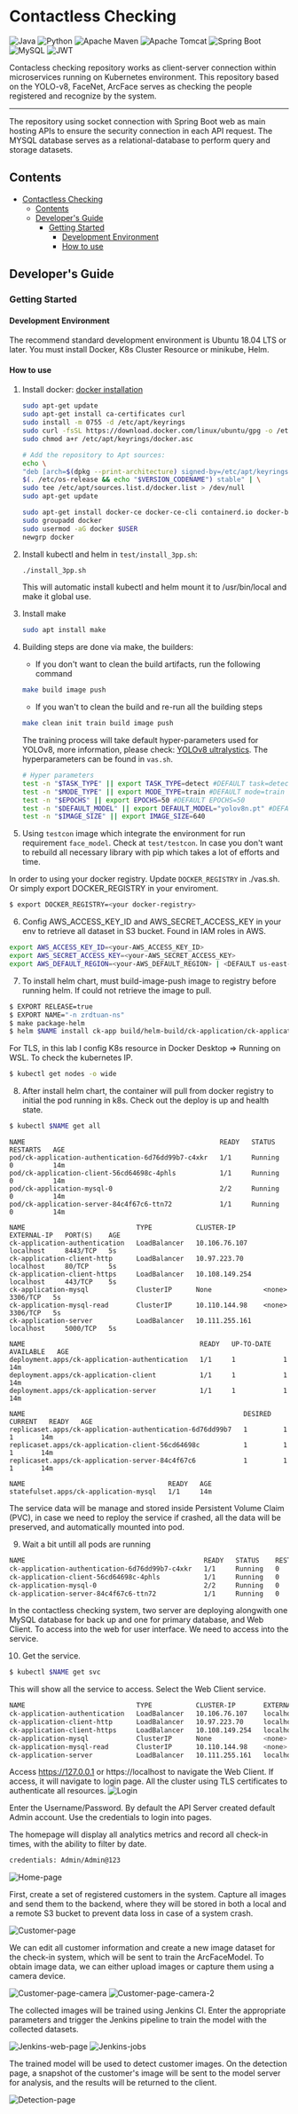 # Contactless Checking

![Java](https://img.shields.io/badge/java-%23ED8B00.svg?style=for-the-badge&logo=java&logoColor=white)
![Python](https://img.shields.io/badge/Python-3776AB?style=for-the-badge&logo=python&logoColor=white)
![Apache Maven](https://img.shields.io/badge/Apache%20Maven-C71A36?style=for-the-badge&logo=Apache%20Maven&logoColor=white)
![Apache Tomcat](https://img.shields.io/badge/apache%20tomcat-%23F8DC75.svg?style=for-the-badge&logo=apache-tomcat&logoColor=black)
![Spring Boot](https://img.shields.io/badge/Spring_Boot-F2F4F9?style=for-the-badge&logo=spring-boot)
![MySQL](https://img.shields.io/badge/MySQL-blue?style=for-the-badge&logo=MYSQL&logoColor=white)
![JWT](https://img.shields.io/badge/JWT-green?style=for-the-badge&logo=spring-boot&logoColor=white)

Contacless checking repository works as client-server connection within microservices running on Kubernetes environment. This repository based on the YOLO-v8, FaceNet, ArcFace serves as checking the people registered and recognize by the system.

---
The repository using socket connection with Spring Boot web as main hosting APIs to ensure the security connection in each API request. The MYSQL database serves as a relational-database to perform query and storage datasets.

## Contents

- [Contactless Checking](#contactless-checking)
  - [Contents](#contents)
  - [Developer's Guide](#developers-guide)
    - [Getting Started](#getting-started)
      - [Development Environment](#development-environment)
      - [How to use](#how-to-use)

## Developer's Guide

### Getting Started

#### Development Environment

The recommend standard development environment is Ubuntu 18.04 LTS or later. You must install Docker, K8s Cluster Resource or minikube, Helm. 

#### How to use

1. Install docker: [docker installation](https://docs.docker.com/engine/install/ubuntu/)

    ```bash
    sudo apt-get update
    sudo apt-get install ca-certificates curl
    sudo install -m 0755 -d /etc/apt/keyrings
    sudo curl -fsSL https://download.docker.com/linux/ubuntu/gpg -o /etc/apt/keyrings/docker.asc
    sudo chmod a+r /etc/apt/keyrings/docker.asc

    # Add the repository to Apt sources:
    echo \
    "deb [arch=$(dpkg --print-architecture) signed-by=/etc/apt/keyrings/docker.asc] https://download.docker.com/linux/ubuntu \
    $(. /etc/os-release && echo "$VERSION_CODENAME") stable" | \
    sudo tee /etc/apt/sources.list.d/docker.list > /dev/null
    sudo apt-get update

    sudo apt-get install docker-ce docker-ce-cli containerd.io docker-buildx-plugin docker-compose-plugin
    sudo groupadd docker
    sudo usermod -aG docker $USER
    newgrp docker
    ```

2. Install kubectl and helm in `test/install_3pp.sh`:
    ```bash
    ./install_3pp.sh
    ```
    This will automatic install kubectl and helm mount it to /usr/bin/local and make it global use.

3. Install make
    ```bash
    sudo apt install make
    ```

4. Building steps are done via make, the builders:
    - If you don't want to clean the build artifacts, run the following command
    ```bash
    make build image push
    ```
    - If you wan't to clean the build and re-run all the building steps
    ```bash
    make clean init train build image push
    ```

    The training process will take default hyper-parameters used for YOLOv8, more information, please check: [YOLOv8 ultralystics](https://github.com/ultralytics/ultralytics). The hyperparameters can be found in `vas.sh`. <br/>

    ```bash
    # Hyper parameters
    test -n "$TASK_TYPE" || export TASK_TYPE=detect #DEFAULT task=detect is one of [detect, segment, classify]
    test -n "$MODE_TYPE" || export MODE_TYPE=train #DEFAULT mode=train is one of [train, val, predict, export, track]
    test -n "$EPOCHS" || export EPOCHS=50 #DEFAULT EPOCHS=50
    test -n "$DEFAULT_MODEL" || export DEFAULT_MODEL="yolov8n.pt" #DEFAULT we get the pretrained model for training process
    test -n "$IMAGE_SIZE" || export IMAGE_SIZE=640
    ```
5. Using `testcon` image which integrate the environment for run requirement `face_model`. Check at `test/testcon`. In case you don't want to rebuild all necessary library with pip which takes a lot of efforts and time.

In order to using your docker registry. Update `DOCKER_REGISTRY` in ./vas.sh. Or simply export DOCKER_REGISTRY in your enviroment.
```bash
$ export DOCKER_REGISTRY=<your docker-registry>
```

6. Config AWS_ACCESS_KEY_ID and AWS_SECRET_ACCESS_KEY in your env to retrieve all dataset in S3 bucket. Found in IAM roles in AWS.
```bash
export AWS_ACCESS_KEY_ID=<your-AWS_ACCESS_KEY_ID>
export AWS_SECRET_ACCESS_KEY=<your-AWS_SECRET_ACCESS_KEY>
export AWS_DEFAULT_REGION=<your-AWS_DEFAULT_REGION> | <DEFAULT us-east-1>
```

7. To install helm chart, must build-image-push image to registry before running helm. If could not retrieve the image to pull.
```bash
$ EXPORT RELEASE=true
$ EXPORT NAME="-n zrdtuan-ns"
$ make package-helm
$ helm $NAME install ck-app build/helm-build/ck-application/ck-application-1.0.0-5.tgz --set aws.key=$AWS_ACCESS_KEY_ID --set aws.secret=$AWS_SECRET_ACCESS_KEY
```

For TLS, in this lab I config K8s resource in Docker Desktop => Running on WSL. To check the kubernetes IP.
```bash
$ kubectl get nodes -o wide
```
8. After install helm chart, the container will pull from docker registry to initial the pod running in k8s. Check out the deploy is up and health state.
```bash
$ kubectl $NAME get all
```

```
NAME                                                 READY   STATUS    RESTARTS   AGE
pod/ck-application-authentication-6d76dd99b7-c4xkr   1/1     Running   0          14m
pod/ck-application-client-56cd64698c-4phls           1/1     Running   0          14m
pod/ck-application-mysql-0                           2/2     Running   0          14m
pod/ck-application-server-84c4f67c6-ttn72            1/1     Running   0          14m

NAME                            TYPE           CLUSTER-IP       EXTERNAL-IP   PORT(S)    AGE
ck-application-authentication   LoadBalancer   10.106.76.107    localhost     8443/TCP   5s
ck-application-client-http      LoadBalancer   10.97.223.70     localhost     80/TCP     5s
ck-application-client-https     LoadBalancer   10.108.149.254   localhost     443/TCP    5s
ck-application-mysql            ClusterIP      None             <none>        3306/TCP   5s
ck-application-mysql-read       ClusterIP      10.110.144.98    <none>        3306/TCP   5s
ck-application-server           LoadBalancer   10.111.255.161   localhost     5000/TCP   5s

NAME                                            READY   UP-TO-DATE   AVAILABLE   AGE
deployment.apps/ck-application-authentication   1/1     1            1           14m
deployment.apps/ck-application-client           1/1     1            1           14m
deployment.apps/ck-application-server           1/1     1            1           14m

NAME                                                       DESIRED   CURRENT   READY   AGE
replicaset.apps/ck-application-authentication-6d76dd99b7   1         1         1       14m
replicaset.apps/ck-application-client-56cd64698c           1         1         1       14m
replicaset.apps/ck-application-server-84c4f67c6            1         1         1       14m

NAME                                    READY   AGE
statefulset.apps/ck-application-mysql   1/1     14m
```

The service data will be manage and stored inside Persistent Volume Claim (PVC), in case we need to reploy the service if crashed, all the data will be preserved, and automatically mounted into pod.

9. Wait a bit untill all pods are running
```bash
NAME                                             READY   STATUS    RESTARTS   AGE
ck-application-authentication-6d76dd99b7-c4xkr   1/1     Running   0          11s
ck-application-client-56cd64698c-4phls           1/1     Running   0          11s
ck-application-mysql-0                           2/2     Running   0          11s
ck-application-server-84c4f67c6-ttn72            1/1     Running   0          11s
```

In the contactless checking system, two server are deploying alongwith one MySQL database for back up and one for primary database, and Web Client. To access into the web for user interface. We need to access into the service.

10. Get the service.
```bash
$ kubectl $NAME get svc
```
This will show all the service to access. Select the Web Client service.
```bash
NAME                            TYPE           CLUSTER-IP       EXTERNAL-IP   PORT(S)    AGE
ck-application-authentication   LoadBalancer   10.106.76.107    localhost     8443/TCP   5s
ck-application-client-http      LoadBalancer   10.97.223.70     localhost     80/TCP     5s
ck-application-client-https     LoadBalancer   10.108.149.254   localhost     443/TCP    5s
ck-application-mysql            ClusterIP      None             <none>        3306/TCP   5s
ck-application-mysql-read       ClusterIP      10.110.144.98    <none>        3306/TCP   5s
ck-application-server           LoadBalancer   10.111.255.161   localhost     5000/TCP   5s
```
Access https://127.0.0.1 or https://localhost to navigate the Web Client. If access, it will navigate to login page. All the cluster using TLS certificates to authenticate all resources.
![Login](screenshot/Login-page.png)

Enter the Username/Password. By default the API Server created default Admin account. Use the credentials to login into pages.

The homepage will display all analytics metrics and record all check-in times, with the ability to filter by date.
```bash
credentials: Admin/Admin@123
```
![Home-page](https://github.com/user-attachments/assets/0deed286-6628-466a-a623-5577ceba7340)

First, create a set of registered customers in the system. Capture all images and send them to the backend, where they will be stored in both a local and a remote S3 bucket to prevent data loss in case of a system crash.

![Customer-page](https://github.com/user-attachments/assets/5cb48d2d-2c5a-4826-8a80-d54da67d013c)

We can edit all customer information and create a new image dataset for the check-in system, which will be sent to train the ArcFaceModel. To obtain image data, we can either upload images or capture them using a camera device.

![Customer-page-camera](https://github.com/user-attachments/assets/4cf7462c-f87d-40aa-a749-b025409ddaca)
![Customer-page-camera-2](https://github.com/user-attachments/assets/e9d9be0b-d63c-49d0-9b69-e9a906014966)

The collected images will be trained using Jenkins CI. Enter the appropriate parameters and trigger the Jenkins pipeline to train the model with the collected datasets.

![Jenkins-web-page](https://github.com/user-attachments/assets/dc88da78-3112-45ff-8732-164bc86c9033)
![Jenkins-jobs](https://github.com/user-attachments/assets/afa145f6-4daa-4f1d-9fdf-0bf3490f4b58)

The trained model will be used to detect customer images. On the detection page, a snapshot of the customer's image will be sent to the model server for analysis, and the results will be returned to the client.

![Detection-page](https://github.com/user-attachments/assets/6b3d5317-d745-4ce8-bfca-8accdc5597c8)
